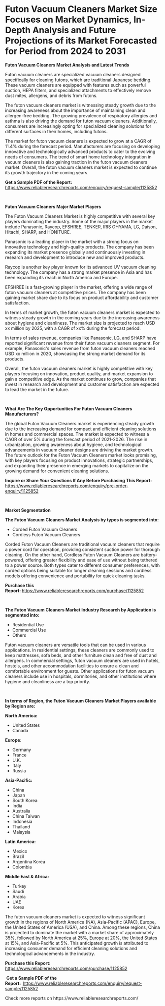 <p><h1>Futon Vacuum Cleaners Market Size Focuses on Market Dynamics, In-Depth Analysis and Future Projections of its Market Forecasted for Period from 2024 to 2031</h1></p><p><strong>Futon Vacuum Cleaners Market Analysis and Latest Trends</strong></p>
<p><p>Futon vacuum cleaners are specialized vacuum cleaners designed specifically for cleaning futons, which are traditional Japanese bedding. These vacuum cleaners are equipped with features such as powerful suction, HEPA filters, and specialized attachments to effectively remove dust mites, allergens, and debris from futons.</p><p>The futon vacuum cleaners market is witnessing steady growth due to the increasing awareness about the importance of maintaining clean and allergen-free bedding. The growing prevalence of respiratory allergies and asthma is also driving the demand for futon vacuum cleaners. Additionally, consumers are increasingly opting for specialized cleaning solutions for different surfaces in their homes, including futons.</p><p>The market for futon vacuum cleaners is expected to grow at a CAGR of 11.4% during the forecast period. Manufacturers are focusing on developing innovative and technologically advanced products to cater to the evolving needs of consumers. The trend of smart home technology integration in vacuum cleaners is also gaining traction in the futon vacuum cleaners market. Overall, the futon vacuum cleaners market is expected to continue its growth trajectory in the coming years.</p></p>
<p><strong>Get a Sample PDF of the Report:&nbsp;</strong> <a href="https://www.reliableresearchreports.com/enquiry/request-sample/1125852">https://www.reliableresearchreports.com/enquiry/request-sample/1125852</a></p>
<p>&nbsp;</p>
<p><strong>Futon Vacuum Cleaners Major Market Players</strong></p>
<p><p>The Futon Vacuum Cleaners Market is highly competitive with several key players dominating the industry. Some of the major players in the market include Panasonic, Raycop, EFSHREE, TENKER, IRIS OHYAMA, LG, Daison, Hitachi, SHARP, and HONITURE.</p><p>Panasonic is a leading player in the market with a strong focus on innovative technology and high-quality products. The company has been expanding its market presence globally and continuously investing in research and development to introduce new and improved products.</p><p>Raycop is another key player known for its advanced UV vacuum cleaning technology. The company has a strong market presence in Asia and has been expanding its reach in North America and Europe.</p><p>EFSHREE is a fast-growing player in the market, offering a wide range of futon vacuum cleaners at competitive prices. The company has been gaining market share due to its focus on product affordability and customer satisfaction.</p><p>In terms of market growth, the futon vacuum cleaners market is expected to witness steady growth in the coming years due to the increasing awareness about hygiene and cleanliness. The market size is projected to reach USD xx million by 2025, with a CAGR of xx% during the forecast period.</p><p>In terms of sales revenue, companies like Panasonic, LG, and SHARP have reported significant revenue from their futon vacuum cleaners segment. For example, Panasonic's sales revenue from futon vacuum cleaners reached USD xx million in 2020, showcasing the strong market demand for its products.</p><p>Overall, the futon vacuum cleaners market is highly competitive with key players focusing on innovation, product quality, and market expansion to gain a competitive edge. As the market continues to grow, companies that invest in research and development and customer satisfaction are expected to lead the market in the future.</p></p>
<p>&nbsp;</p>
<p><strong>What Are The Key Opportunities For Futon Vacuum Cleaners Manufacturers?</strong></p>
<p><p>The global Futon Vacuum Cleaners market is experiencing steady growth due to the increasing demand for compact and efficient cleaning solutions in homes and commercial spaces. The market is expected to witness a CAGR of over 5% during the forecast period of 2021-2026. The rise in urbanization, growing awareness about hygiene, and technological advancements in vacuum cleaner designs are driving the market growth. The future outlook for the Futon Vacuum Cleaners market looks promising, with key players focusing on product innovations, strategic partnerships, and expanding their presence in emerging markets to capitalize on the growing demand for convenient cleaning solutions.</p></p>
<p><strong>Inquire or Share Your Questions If Any Before Purchasing This Report:</strong> <a href="https://www.reliableresearchreports.com/enquiry/pre-order-enquiry/1125852">https://www.reliableresearchreports.com/enquiry/pre-order-enquiry/1125852</a></p>
<p>&nbsp;</p>
<p><strong>Market Segmentation</strong></p>
<p><strong>The Futon Vacuum Cleaners Market Analysis by types is segmented into:</strong></p>
<p><ul><li>Corded Futon Vacuum Cleaners</li><li>Cordless Futon Vacuum Cleaners</li></ul></p>
<p><p>Corded Futon Vacuum Cleaners are traditional vacuum cleaners that require a power cord for operation, providing consistent suction power for thorough cleaning. On the other hand, Cordless Futon Vacuum Cleaners are battery-powered, offering greater flexibility and ease of use without being tethered to a power source. Both types cater to different consumer preferences, with corded options being suitable for longer cleaning sessions and cordless models offering convenience and portability for quick cleaning tasks.</p></p>
<p><strong>Purchase this Report:&nbsp;</strong><a href="https://www.reliableresearchreports.com/purchase/1125852">https://www.reliableresearchreports.com/purchase/1125852</a></p>
<p>&nbsp;</p>
<p><strong>The Futon Vacuum Cleaners Market Industry Research by Application is segmented into:</strong></p>
<p><ul><li>Residential Use</li><li>Commercial Use</li><li>Others</li></ul></p>
<p><p>Futon vacuum cleaners are versatile tools that can be used in various applications. In residential settings, these cleaners are commonly used to keep mattresses, sofa beds, and other furniture clean and free of dust and allergens. In commercial settings, futon vacuum cleaners are used in hotels, hostels, and other accommodation facilities to ensure a clean and comfortable environment for guests. Other applications for futon vacuum cleaners include use in hospitals, dormitories, and other institutions where hygiene and cleanliness are a top priority.</p></p>
<p>&nbsp;</p>
<p><strong>In terms of Region, the Futon Vacuum Cleaners Market Players available by Region are:</strong></p>
<p>
    <p> <strong> North America: </strong>
        <ul>
            <li>United States</li>
            <li>Canada</li>
        </ul>
        </p> 
    <p> <strong> Europe: </strong>
        <ul>
            <li>Germany</li>
            <li>France</li>
            <li>U.K.</li>
            <li>Italy</li>
            <li>Russia</li>
        </ul>
        </p> 
    <p> <strong> Asia-Pacific: </strong>
        <ul>
            <li>China</li>
            <li>Japan</li>
            <li>South Korea</li>
            <li>India</li>
            <li>Australia</li>
            <li>China Taiwan</li>
            <li>Indonesia</li>
            <li>Thailand</li>
            <li>Malaysia</li>
        </ul>
        </p> 
    <p> <strong> Latin America: </strong>
        <ul>
            <li>Mexico</li>
            <li>Brazil</li>
            <li>Argentina Korea</li>
            <li>Colombia</li>
        </ul>
        </p> 
    <p> <strong> Middle East & Africa: </strong>
        <ul>
            <li>Turkey</li>
            <li>Saudi</li>
            <li>Arabia</li>
            <li>UAE</li>
            <li>Korea</li>
        </ul>
    </p>
    </p>
<p><p>The futon vacuum cleaners market is expected to witness significant growth in the regions of North America (NA), Asia-Pacific (APAC), Europe, the United States of America (USA), and China. Among these regions, China is projected to dominate the market with a market share of approximately 35%, followed by North America at 25%, Europe at 20%, the United States at 15%, and Asia-Pacific at 5%. This anticipated growth is attributed to increasing consumer demand for efficient cleaning solutions and technological advancements in the industry.</p></p>
<p><strong>Purchase this Report: </strong><a href="https://www.reliableresearchreports.com/purchase/1125852">https://www.reliableresearchreports.com/purchase/1125852</a></p>
<p>&nbsp;<strong>Get a Sample PDF of the Report:&nbsp;&nbsp;</strong><a href="https://www.reliableresearchreports.com/enquiry/request-sample/1125852">https://www.reliableresearchreports.com/enquiry/request-sample/1125852</a></p>
<p><strong></strong></p>
<p>Check more reports on https://www.reliableresearchreports.com/</p>